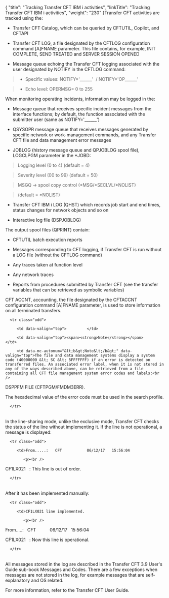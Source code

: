 {
    "title": "Tracking Transfer CFT IBM i activities",
    "linkTitle": "Tracking Transfer CFT IBM i activities",
    "weight": "230"
}Transfer CFT activities are tracked using the:

-   Transfer CFT Catalog, which can be queried by CFTUTIL, Copilot, and CFTAPI
-   Transfer CFT LOG, a file designated by the CFTLOG configuration command \[A\]FNAME parameter. This file contains, for example, INIT COMPLETE, SEND TREATED and SERVER SESSION OPENED
-   Message queue echoing the Transfer CFT logging associated with the user designated by NOTIFY in the CFTLOG command:

> -   Specific values: NOTIFY='\_\_\_\_\_\_'  / NOTIFY='OP\_\_\_\_\_\_'
> -   Echo level: OPERMSG= 0 to 255

When monitoring operating incidents, information may be logged in the:

-   Message queue that receives specific incident messages from the interface functions; by default, the function associated with the submitter user (same as NOTIFY='\_\_\_\_\_\_')
-   QSYSOPR message queue that receives messages generated by specific network or work-management commands, and any Transfer CFT file and data management error messages
-   JOBLOG (history message queue and QPJOBLOG spool file), LOGCLPGM parameter in the \*JOBD:

> Logging level (0 to 4) (default = 4)
>
> Severity level (00 to 99) (default = 50)
>
> MSGQ -> spool copy control (\*MSG/\*SECLVL/\*NOLIST)  
> (default = \*NOLIST)

-   Transfer CFT IBM i LOG (QHST) which records job start and end times, status changes for network objects and so on
-   Interactive log file (DSPJOBLOG)

The output spool files (QPRINT) contain:

-   CFTUTIL batch execution reports
-   Messages corresponding to CFT logging, if Transfer CFT is run without a LOG file (without the CFTLOG command)
-   Any traces taken at function level
-   Any network traces
-   Reports from procedures submitted by Transfer CFT (see the transfer variables that can be retrieved as symbolic variables)

CFT ACCNT, accounting, the file designated by the CFTACCNT configuration command \[A\]FNAME parameter, is used to store information on all terminated transfers.

<table data-cellpadding="0" data-cellspacing="0">
   <tbody>
      <tr class="odd">
         <td data-valign="top">         </td>
         <td data-valign="top"><span><strong>Note</strong></span>         </td>
         <td data-mc-autonum="&lt;b&gt;Note&lt;/b&gt;" data-valign="top">The file and data management systems display a system code (40000000 &lt; SC &lt; 5FFFFFFF) if an error is detected on transferred files. An associated error label, when it is not stored in any of the ways described above, can be retrieved from a file containing all CFT file management system error codes and labels:<br />
DSPPFM FILE (CFTPGM/FMDM3ERR).<br />
The hexadecimal value of the error code must be used in the search profile.         </td>
      </tr>
   </tbody>
</table>

In the line-sharing mode, unlike the exclusive mode, Transfer CFT checks the status of the line without implementing it. If the line is not operational, a message is displayed:

<table data-cellspacing="0">
   <tbody>
      <tr class="odd">
         <td>From.....:   CFT           06/12/17   15:56:04
            <p><br />
CF1LX021   : This line is out of order.<br />
</p>         </td>
      </tr>
   </tbody>
</table>

After it has been implemented manually:

<table data-cellspacing="0">
   <tbody>
      <tr class="odd">
         <td>CF1LX021 line implemented.
            <p><br />
From.....:   CFT           06/12/17   15:56:04<br />
CF1LX021   : Now this line is operational.<br />
</p>         </td>
      </tr>
   </tbody>
</table>

All messages stored in the log are described in the Transfer CFT 3.9 User's Guide sub-book Messages and Codes. There are a few exceptions when messages are not stored in the log, for example messages that are self-explanatory and OS related.

For more information, refer to the Transfer CFT User Guide.
